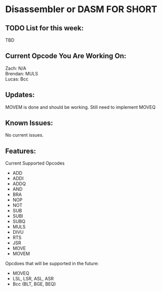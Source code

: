 # Disassembler or DASM FOR SHORT

## TODO List for this week:
TBD

## Current Opcode You Are Working On:
Zach:    N/A  
Brendan: MULS   
Lucas:   Bcc   

## Updates:
<p>
MOVEM is done and should be working. Still need to implement MOVEQ   
</p>

## Known Issues: 
<p>
No current issues. 
</p>


## Features:
<p>
Current Supported Opcodes  
<ul>
  <li> ADD </li>  
  <li> ADDI </li>  
  <li> ADDQ </li>  
  <li> AND </li> 
  <li> BRA </li>
  <li> NOP </li>  
  <li> NOT </li>  
  <li> SUB </li>  
  <li> SUBI </li>  
  <li> SUBQ </li>  
  <li> MULS </li>  
  <li> DIVU </li>  
  <li> RTS </li>  
  <li> JSR </li>  
  <li> MOVE </li>
  <li> MOVEM </li>
</ul>

Opcdoes that will be supported in the future:
<ul>
  <li> MOVEQ
  <li> LSL, LSR, ASL, ASR
  <li> Bcc (BLT, BGE, BEQ) 
 </ul>
</p>
